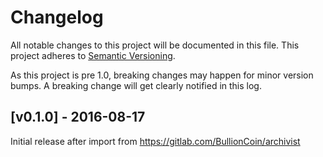 # Changelog

All notable changes to this project will be documented in this
file.  This project adheres to [Semantic Versioning](http://semver.org/).

As this project is pre 1.0, breaking changes may happen for minor version
bumps.  A breaking change will get clearly notified in this log.

## [v0.1.0] - 2016-08-17

Initial release after import from https://gitlab.com/BullionCoin/archivist

[Unreleased]: https://bullioncoin.githost.io/development/go/compare/stellar-archivist-v0.1.0...master
